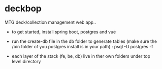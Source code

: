 # deckbop

MTG deck/collection management web app..

- to get started, install spring boot, postgres and vue

- run the create-db file in the db folder to generate tables (make sure the /bin folder of you postgres install is in your path) : psql -U postgres -f <path-to-sql-file>

- each layer of the stack (fe, be, db) live in ther own folders under top level directory
